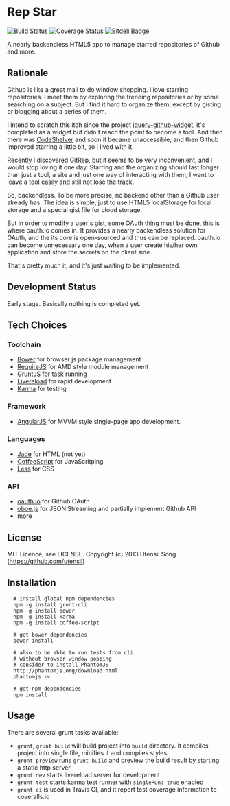 Rep Star
====================

[![Build Status](https://travis-ci.org/utensil/rep-star.png?branch=master)](https://travis-ci.org/utensil/rep-star)
[![Coverage Status](https://coveralls.io/repos/utensil/rep-star/badge.png)](https://coveralls.io/r/utensil/rep-star)
[![Bitdeli Badge](https://d2weczhvl823v0.cloudfront.net/utensil/rep-star/trend.png)](https://bitdeli.com/free "Bitdeli Badge")

A nearly backendless HTML5 app to manage starred repositories of Github and more.

Rationale
-----------

Github is like a great mall to do window shopping. I love starring repositories. I meet them by exploring the trending repositories or by some searching on a subject. But I find it hard to organize them, except by gisting or blogging about a series of them.

I intend to scratch this itch since the project [jquery-github-widget](https://github.com/utensil/jquery-github-widget), it's completed as a widget but didn't reach the point to become a tool. And then there was [CodeShelver](https://www.codeshelver.com/) and soon it became  unaccessible, and then Github improved starring a little bit, so I lived with it. 

Recently I discovered [GitRep](http://gitrep.com/), but it seems to be very inconvenient, and I would stop loving it one day. Starring and the organizing should last longer than just a tool, a site and just one way of interacting with them, I want to leave a tool easily and still not lose the track.

So, backendless. To be more precise, no backend other than a Github user already has. The idea is simple, just to use HTML5 localStorage for local storage and a special gist file for cloud storage. 

But in order to modify a user's gist, some OAuth thing must be done, this is where oauth.io comes in. It provides a nearly backendless solution for OAuth, and the its core is open-sourced and thus can be replaced. oauth.io can become unnecessary one day, when a user create his/her own application and store the secrets on the client side.

That's pretty much it, and it's just waiting to be implemented.

Development Status
----------------------

Early stage. Basically nothing is completed yet.

Tech Choices
--------------

### Toolchain

* [Bower](http://bower.io/) for browser js package management
* [RequireJS](requirejs.org) for AMD style module management
* [GruntJS](http://gruntjs.com/) for task running
* [Livereload](https://github.com/intesso/connect-livereload) for rapid development
* [Karma](http://karma-runner.github.io/0.8/index.html) for testing

### Framework

* [AngularJS](http://www.angularjs.org/) for MVVM style single-page app development.

### Languages

* [Jade](http://jade-lang.com/) for HTML (not yet)
* [CoffeeScript](http://coffeescript.org/) for JavaScritping
* [Less](http://lesscss.org/) for CSS

### API

* [oauth.io](https://oauth.io) for Github OAuth
* [oboe.js](https://github.com/jimhigson/oboe.js) for JSON Streaming and partially implement Github API
* more

License
--------

MIT Licence, see LICENSE.
Copyright (c) 2013 Utensil Song (https://github.com/utensil)

Installation
----------------

```
  # install global npm dependencies
  npm -g install grunt-cli
  npm -g install bower
  npm -g install karma
  npm -g install coffee-script
  
  # get bower dependencies
  bower install
  
  # also to be able to run tests from cli
  # without browser window popping
  # consider to install PhantomJS
  http://phantomjs.org/download.html
  phantomjs -v

  # get npm dependencies
  npm install
```

Usage
-----------

There are several grunt tasks available:

* `grunt`, `grunt build` will build project into `build` directory. It compiles project into single file, minifies it and compiles styles.
* `grunt preview` runs `grunt build` and preview the build result by starting a static http server
* `grunt dev` starts livereload server for development
* `grunt test` starts karma test runner with `singleRun: true` enabled
* `grunt ci` is used in Travis CI, and it report test coverage information to coveralls.io



